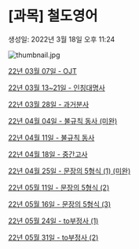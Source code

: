 # [과목] 철도영어

생성일: 2022년 3월 18일 오후 11:24

![thumbnail.jpg](thumbnail%2014.jpg)

[22년 03월 07일 - OJT](22%E1%84%82%E1%85%A7%E1%86%AB%2003%E1%84%8B%E1%85%AF%E1%86%AF%2007%E1%84%8B%E1%85%B5%E1%86%AF%20-%20OJT%20f679fb16dec14a78bce7616a33a9ed45.md)

[22년 03월 13~21일 - 인칭대명사](22%E1%84%82%E1%85%A7%E1%86%AB%2003%E1%84%8B%E1%85%AF%E1%86%AF%2013~21%E1%84%8B%E1%85%B5%E1%86%AF%20-%20%E1%84%8B%E1%85%B5%E1%86%AB%E1%84%8E%E1%85%B5%E1%86%BC%E1%84%83%E1%85%A2%E1%84%86%E1%85%A7%E1%86%BC%E1%84%89%E1%85%A1%20c0b3e36d2d234eef974be83fea34c970.md)

[22년 03월 28일 - 과거분사](22%E1%84%82%E1%85%A7%E1%86%AB%2003%E1%84%8B%E1%85%AF%E1%86%AF%2028%E1%84%8B%E1%85%B5%E1%86%AF%20-%20%E1%84%80%E1%85%AA%E1%84%80%E1%85%A5%E1%84%87%E1%85%AE%E1%86%AB%E1%84%89%E1%85%A1%20669c967584db48ae952ebae0ab82fc47.md)

[22년 04월 04일 - 불규칙 동사 (미완)](22%E1%84%82%E1%85%A7%E1%86%AB%2004%E1%84%8B%E1%85%AF%E1%86%AF%2004%E1%84%8B%E1%85%B5%E1%86%AF%20-%20%E1%84%87%E1%85%AE%E1%86%AF%E1%84%80%E1%85%B2%E1%84%8E%E1%85%B5%E1%86%A8%20%E1%84%83%E1%85%A9%E1%86%BC%E1%84%89%E1%85%A1%20(%E1%84%86%E1%85%B5%E1%84%8B%E1%85%AA%E1%86%AB)%2087d412fd483a4400b93f450aa26c1c0d.md)

[22년 04월 11일 - 불규칙 동사](22%E1%84%82%E1%85%A7%E1%86%AB%2004%E1%84%8B%E1%85%AF%E1%86%AF%2011%E1%84%8B%E1%85%B5%E1%86%AF%20-%20%E1%84%87%E1%85%AE%E1%86%AF%E1%84%80%E1%85%B2%E1%84%8E%E1%85%B5%E1%86%A8%20%E1%84%83%E1%85%A9%E1%86%BC%E1%84%89%E1%85%A1%2065f58975549b4efa91bd315887f9cb11.md)

[22년 04월 18일 - 중간고사](22%E1%84%82%E1%85%A7%E1%86%AB%2004%E1%84%8B%E1%85%AF%E1%86%AF%2018%E1%84%8B%E1%85%B5%E1%86%AF%20-%20%E1%84%8C%E1%85%AE%E1%86%BC%E1%84%80%E1%85%A1%E1%86%AB%E1%84%80%E1%85%A9%E1%84%89%E1%85%A1%209f3011ef8b384bf19c7a2ab5ef8f39a2.md)

[22년 04월 25일 - 문장의 5형식 (1) (미완)](22%E1%84%82%E1%85%A7%E1%86%AB%2004%E1%84%8B%E1%85%AF%E1%86%AF%2025%E1%84%8B%E1%85%B5%E1%86%AF%20-%20%E1%84%86%E1%85%AE%E1%86%AB%E1%84%8C%E1%85%A1%E1%86%BC%E1%84%8B%E1%85%B4%205%E1%84%92%E1%85%A7%E1%86%BC%E1%84%89%E1%85%B5%E1%86%A8%20(1)%20(%E1%84%86%E1%85%B5%E1%84%8B%E1%85%AA%E1%86%AB)%20d21a0230f5364abd84c0b578a773eb4e.md)

[22년 05월 11일 - 문장의 5형식 (2)](22%E1%84%82%E1%85%A7%E1%86%AB%2005%E1%84%8B%E1%85%AF%E1%86%AF%2011%E1%84%8B%E1%85%B5%E1%86%AF%20-%20%E1%84%86%E1%85%AE%E1%86%AB%E1%84%8C%E1%85%A1%E1%86%BC%E1%84%8B%E1%85%B4%205%E1%84%92%E1%85%A7%E1%86%BC%E1%84%89%E1%85%B5%E1%86%A8%20(2)%207999a9c6614c4b3e84061681b79bb9c6.md)

[22년 05월 16일 - 문장의 5형식 (3)](22%E1%84%82%E1%85%A7%E1%86%AB%2005%E1%84%8B%E1%85%AF%E1%86%AF%2016%E1%84%8B%E1%85%B5%E1%86%AF%20-%20%E1%84%86%E1%85%AE%E1%86%AB%E1%84%8C%E1%85%A1%E1%86%BC%E1%84%8B%E1%85%B4%205%E1%84%92%E1%85%A7%E1%86%BC%E1%84%89%E1%85%B5%E1%86%A8%20(3)%2049185349786c495fa35a60f3336a486a.md)

[22년 05월 24일 - to부정사 (1)](22%E1%84%82%E1%85%A7%E1%86%AB%2005%E1%84%8B%E1%85%AF%E1%86%AF%2024%E1%84%8B%E1%85%B5%E1%86%AF%20-%20to%E1%84%87%E1%85%AE%E1%84%8C%E1%85%A5%E1%86%BC%E1%84%89%E1%85%A1%20(1)%205768c737dc5043568c3ff732466e3807.md)

[22년 05월 31일 - to부정사 (2)](22%E1%84%82%E1%85%A7%E1%86%AB%2005%E1%84%8B%E1%85%AF%E1%86%AF%2031%E1%84%8B%E1%85%B5%E1%86%AF%20-%20to%E1%84%87%E1%85%AE%E1%84%8C%E1%85%A5%E1%86%BC%E1%84%89%E1%85%A1%20(2)%20a44bbdfef6d14b2eb68da07de5528491.md)